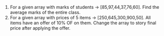 1. For a given array with marks of students -> [85,97,44,37,76,60]. Find the average marks of the entire class.
2. For a given array with prices of 5 items -> [250,645,300,900,50]. All items have an offer of 10% OF on them. Change the array to story final price after applying the offer.